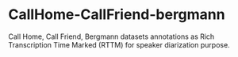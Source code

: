 # CallHome-CallFriend-bergmann
Call Home, Call Friend, Bergmann datasets annotations as Rich Transcription Time Marked (RTTM) for speaker diarization purpose.
